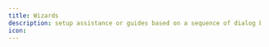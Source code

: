 ```yaml
---
title: Wizards
description: setup assistance or guides based on a sequence of dialog boxes
icon: 
---
```

